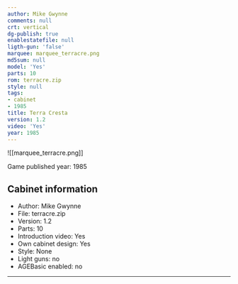 ```yaml
---
author: Mike Gwynne
comments: null
crt: vertical
dg-publish: true
enablestatefile: null
ligth-gun: 'false'
marquee: marquee_terracre.png
md5sum: null
model: 'Yes'
parts: 10
rom: terracre.zip
style: null
tags:
- cabinet
- 1985
title: Terra Cresta
version: 1.2
video: 'Yes'
year: 1985
---
```


![[marquee_terracre.png]]

Game published year: 1985

## Cabinet information

- Author: Mike Gwynne
- File: terracre.zip
- Version: 1.2
- Parts: 10
- Introduction video: Yes
- Own cabinet design: Yes
- Style: None
- Light guns: no
- AGEBasic enabled: no

---
